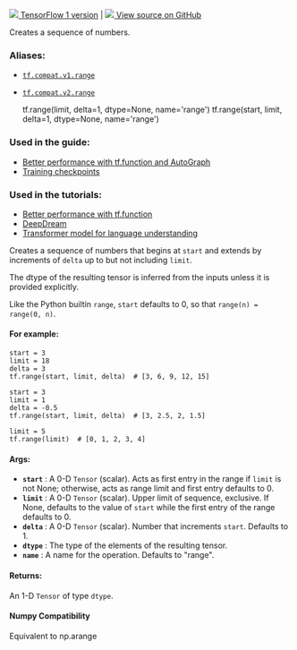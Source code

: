 [ ![](https://tensorflow.google.cn/images/tf_logo_32px.png) TensorFlow 1
version](/versions/r1.15/api_docs/python/tf/range) |  [
![](https://tensorflow.google.cn/images/GitHub-Mark-32px.png) View source on
GitHub
](https://github.com/tensorflow/tensorflow/blob/r2.0/tensorflow/python/ops/math_ops.py#L1358-L1438)  
  
  
Creates a sequence of numbers.

### Aliases:

  * [`tf.compat.v1.range`](/api_docs/python/tf/range)
  * [`tf.compat.v2.range`](/api_docs/python/tf/range)

    
    
    tf.range(limit, delta=1, dtype=None, name='range')
    tf.range(start, limit, delta=1, dtype=None, name='range')
    

### Used in the guide:

  * [Better performance with tf.function and AutoGraph](https://tensorflow.google.cn/guide/function)
  * [Training checkpoints](https://tensorflow.google.cn/guide/checkpoint)

### Used in the tutorials:

  * [Better performance with tf.function](https://tensorflow.google.cn/tutorials/customization/performance)
  * [DeepDream](https://tensorflow.google.cn/tutorials/generative/deepdream)
  * [Transformer model for language understanding](https://tensorflow.google.cn/tutorials/text/transformer)

Creates a sequence of numbers that begins at `start` and extends by increments
of `delta` up to but not including `limit`.

The dtype of the resulting tensor is inferred from the inputs unless it is
provided explicitly.

Like the Python builtin `range`, `start` defaults to 0, so that `range(n) =
range(0, n)`.

#### For example:

    
    
    start = 3
    limit = 18
    delta = 3
    tf.range(start, limit, delta)  # [3, 6, 9, 12, 15]
    
    start = 3
    limit = 1
    delta = -0.5
    tf.range(start, limit, delta)  # [3, 2.5, 2, 1.5]
    
    limit = 5
    tf.range(limit)  # [0, 1, 2, 3, 4]
    

#### Args:

  * **`start`** : A 0-D `Tensor` (scalar). Acts as first entry in the range if `limit` is not None; otherwise, acts as range limit and first entry defaults to 0.
  * **`limit`** : A 0-D `Tensor` (scalar). Upper limit of sequence, exclusive. If None, defaults to the value of `start` while the first entry of the range defaults to 0.
  * **`delta`** : A 0-D `Tensor` (scalar). Number that increments `start`. Defaults to 1.
  * **`dtype`** : The type of the elements of the resulting tensor.
  * **`name`** : A name for the operation. Defaults to "range".

#### Returns:

An 1-D `Tensor` of type `dtype`.

#### Numpy Compatibility

Equivalent to np.arange

